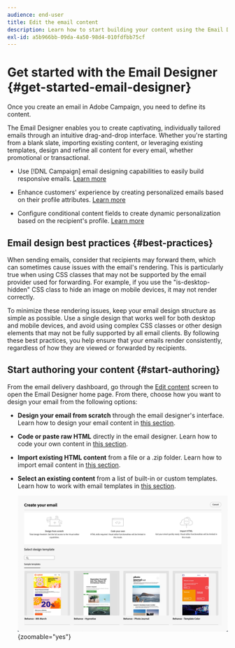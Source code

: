 ```yaml
---
audience: end-user
title: Edit the email content
description: Learn how to start building your content using the Email Designer in Campaign Web user interface
exl-id: a5b966bb-09da-4a50-98d4-010fdfbb75cf
---
```


# Get started with the Email Designer {#get-started-email-designer}

Once you create an email in Adobe Campaign, you need to define its content.

The Email Designer enables you to create captivating, individually tailored emails through an intuitive drag-and-drop interface. Whether you're starting from a blank slate, importing existing content, or leveraging existing templates, design and refine all content for every email, whether promotional or transactional.

<!--Built to deliver HTML optimized for responsive design, the Email Designer allows you to easily define and apply visibility conditions and dynamic content to an email, template, or content fragment directly through the user interface. You can seamlessly switch between the drag and drop interface and HTML code at the click of a button.

The Email Designer allows you to create email content and email content templates. It is compatible with simple emails, transactional emails, A/B test emails, multilingual emails, and recurring emails.-->

* Use [!DNL Campaign] email designing capabilities to easily build responsive emails. [Learn more](create-email-content.md)

* Enhance customers' experience by creating personalized emails based on their profile attributes. [Learn more](../personalization/personalize.md)

* Configure conditional content fields to create dynamic personalization based on the recipient's profile. [Learn more](../personalization/conditions.md)

## Email design best practices {#best-practices}

When sending emails, consider that recipients may forward them, which can sometimes cause issues with the email's rendering. This is particularly true when using CSS classes that may not be supported by the email provider used for forwarding. For example, if you use the "is-desktop-hidden" CSS class to hide an image on mobile devices, it may not render correctly.

To minimize these rendering issues, keep your email design structure as simple as possible. Use a single design that works well for both desktop and mobile devices, and avoid using complex CSS classes or other design elements that may not be fully supported by all email clients. By following these best practices, you help ensure that your emails render consistently, regardless of how they are viewed or forwarded by recipients.

## Start authoring your content {#start-authoring}

From the email delivery dashboard, go through the [Edit content](edit-content.md) screen to open the Email Designer home page. From there, choose how you want to design your email from the following options:

* **Design your email from scratch** through the email designer's interface. Learn how to design your email content in [this section](create-email-content.md).

* **Code or paste raw HTML** directly in the email designer. Learn how to code your own content in [this section](code-content.md).

* **Import existing HTML content** from a file or a .zip folder. Learn how to import email content in [this section](existing-content.md).

* **Select an existing content** from a list of built-in or custom templates. Learn how to work with email templates in [this section](create-email-templates.md).

    ![Options available in the Email Designer interface for creating email content](assets/email_designer_create_options.png){zoomable="yes"}
```